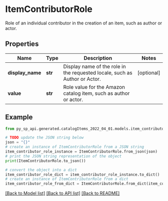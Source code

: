 # ItemContributorRole

Role of an individual contributor in the creation of an item, such as author or actor.

## Properties

Name | Type | Description | Notes
------------ | ------------- | ------------- | -------------
**display_name** | **str** | Display name of the role in the requested locale, such as Author or Actor. | [optional] 
**value** | **str** | Role value for the Amazon catalog item, such as author or actor. | 

## Example

```python
from py_sp_api.generated.catalogItems_2022_04_01.models.item_contributor_role import ItemContributorRole

# TODO update the JSON string below
json = "{}"
# create an instance of ItemContributorRole from a JSON string
item_contributor_role_instance = ItemContributorRole.from_json(json)
# print the JSON string representation of the object
print(ItemContributorRole.to_json())

# convert the object into a dict
item_contributor_role_dict = item_contributor_role_instance.to_dict()
# create an instance of ItemContributorRole from a dict
item_contributor_role_from_dict = ItemContributorRole.from_dict(item_contributor_role_dict)
```
[[Back to Model list]](../README.md#documentation-for-models) [[Back to API list]](../README.md#documentation-for-api-endpoints) [[Back to README]](../README.md)


